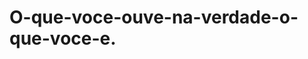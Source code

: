 # O-que-voce-ouve-na-verdade-o-que-voce-e.
<html>
<head>
  <title> <h2> Sobre o Projeto </h2> </title>
</head>
<body>
  
</body>
</html>
